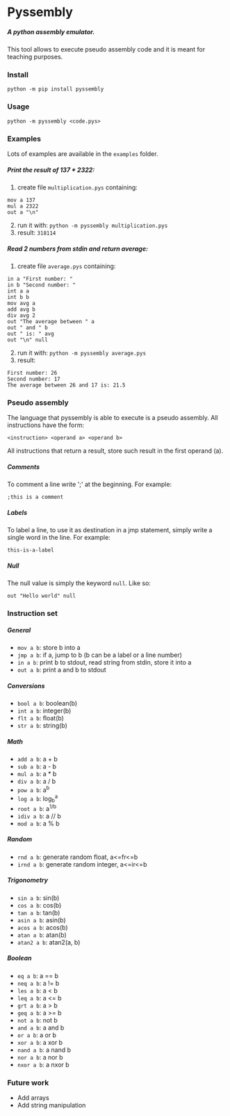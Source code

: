 # Pyssembly
##### A python assembly emulator.
This tool allows to execute pseudo assembly code and it is meant for teaching purposes.

### Install
`python -m pip install pyssembly`

### Usage
`python -m pyssembly <code.pys>`

### Examples
Lots of examples are available in the `examples` folder.

##### Print the result of 137 * 2322:
1) create file `multiplication.pys` containing:
```
mov a 137
mul a 2322
out a "\n"
```
2) run it with: `python -m pyssembly multiplication.pys`
3) result: `318114`

##### Read 2 numbers from stdin and return average:
1) create file `average.pys` containing:
```
in a "First number: "
in b "Second number: "
int a a 
int b b 
mov avg a
add avg b
div avg 2
out "The average between " a 
out " and " b 
out " is: " avg 
out "\n" null
```
2) run it with: `python -m pyssembly average.pys`
3) result:
```
First number: 26
Second number: 17
The average between 26 and 17 is: 21.5
```

### Pseudo assembly
The language that pyssembly is able to execute is a pseudo assembly. All instructions have the form:

`<instruction> <operand a> <operand b>`

All instructions that return a result, store such result in the first operand (a).

##### Comments
To comment a line write ';' at the beginning. For example:

`;this is a comment`

##### Labels
To label a line, to use it as destination in a jmp statement, simply write a single word in the line. For example:

`this-is-a-label`

##### Null
The null value is simply the keyword `null`. Like so:

`out "Hello world" null`

### Instruction set

##### General
* `mov a b`: store b into a
* `jmp a b`: if a, jump to b (b can be a label or a line number)
* `in a b`: print b to stdout, read string from stdin, store it into a
* `out a b`: print a and b to stdout

##### Conversions
* `bool a b`: boolean(b)
* `int a b`: integer(b)
* `flt a b`: float(b)
* `str a b`: string(b)

##### Math
* `add a b`: a + b
* `sub a b`: a - b
* `mul a b`: a * b
* `div a b`: a / b
* `pow a b`: a<sup>b</sup>
* `log a b`: log<sub>b</sub><sup>a</sup>
* `root a b`: a<sup>1/b</sup>
* `idiv a b`: a // b
* `mod a b`: a % b

##### Random
* `rnd a b`: generate random float, a<=fr<=b
* `irnd a b`: generate random integer, a<=ir<=b

##### Trigonometry
* `sin a b`: sin(b)
* `cos a b`: cos(b)
* `tan a b`: tan(b)
* `asin a b`: asin(b)
* `acos a b`: acos(b)
* `atan a b`: atan(b)
* `atan2 a b`: atan2(a, b)

##### Boolean
* `eq a b`: a == b
* `neq a b`: a != b
* `les a b`: a < b
* `leq a b`: a <= b
* `grt a b`: a > b
* `geq a b`: a >= b
* `not a b`: not b
* `and a b`: a and b
* `or a b`: a or b
* `xor a b`: a xor b
* `nand a b`: a nand b
* `nor a b`: a nor b
* `nxor a b`: a nxor b

### Future work

* Add arrays
* Add string manipulation
